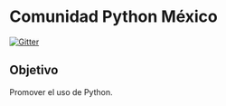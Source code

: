 Comunidad Python México
===================

[![Gitter](https://badges.gitter.im/Join%20Chat.svg)](https://gitter.im/PythonMexico/pythonmexico-site-2014?utm_source=badge&utm_medium=badge&utm_campaign=pr-badge)

Objetivo
--------

Promover el uso de Python.
